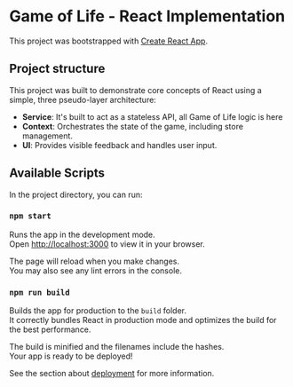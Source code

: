 # Game of Life - React Implementation

This project was bootstrapped with [Create React App](https://github.com/facebook/create-react-app).

## Project structure

This project was built to demonstrate core concepts of React using a simple, three pseudo-layer architecture:

- **Service**: It's built to act as a stateless API, all Game of Life logic is here
- **Context**: Orchestrates the state of the game, including store management.
- **UI**: Provides visible feedback and handles user input.

## Available Scripts

In the project directory, you can run:

### `npm start`

Runs the app in the development mode.\
Open [http://localhost:3000](http://localhost:3000) to view it in your browser.

The page will reload when you make changes.\
You may also see any lint errors in the console.

### `npm run build`

Builds the app for production to the `build` folder.\
It correctly bundles React in production mode and optimizes the build for the best performance.

The build is minified and the filenames include the hashes.\
Your app is ready to be deployed!

See the section about [deployment](https://facebook.github.io/create-react-app/docs/deployment) for more information.

